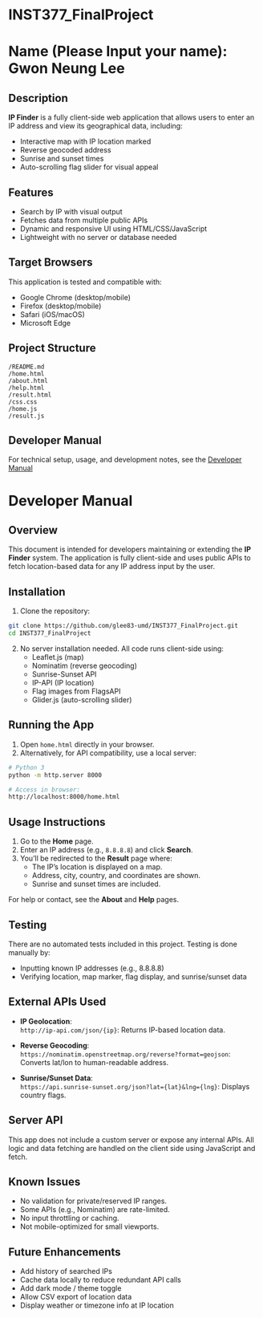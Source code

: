 # INST377_FinalProject

# Name (Please Input your name): Gwon Neung Lee

## Description

**IP Finder** is a fully client-side web application that allows users to enter an IP address and view its geographical data, including:
- Interactive map with IP location marked
- Reverse geocoded address
- Sunrise and sunset times
- Auto-scrolling flag slider for visual appeal


## Features

- Search by IP with visual output
- Fetches data from multiple public APIs
- Dynamic and responsive UI using HTML/CSS/JavaScript
- Lightweight with no server or database needed


## Target Browsers

This application is tested and compatible with:

- Google Chrome (desktop/mobile)
- Firefox (desktop/mobile)
- Safari (iOS/macOS)
- Microsoft Edge


## Project Structure

```
/README.md
/home.html
/about.html
/help.html
/result.html
/css.css
/home.js
/result.js
```


## Developer Manual

For technical setup, usage, and development notes, see the [Developer Manual](#developer-manual)


# Developer Manual

## Overview

This document is intended for developers maintaining or extending the **IP Finder** system. The application is fully client-side and uses public APIs to fetch location-based data for any IP address input by the user.


## Installation

1. Clone the repository:

```bash
git clone https://github.com/glee83-umd/INST377_FinalProject.git
cd INST377_FinalProject
```

2. No server installation needed. All code runs client-side using:
    - Leaflet.js (map)
    - Nominatim (reverse geocoding)
    - Sunrise-Sunset API
    - IP-API (IP location)
    - Flag images from FlagsAPI
    - Glider.js (auto-scrolling slider)


## Running the App

1. Open `home.html` directly in your browser.
2. Alternatively, for API compatibility, use a local server:

```bash
# Python 3
python -m http.server 8000

# Access in browser:
http://localhost:8000/home.html
```


## Usage Instructions

1. Go to the **Home** page.
2. Enter an IP address (e.g., `8.8.8.8`) and click **Search**.
3. You’ll be redirected to the **Result** page where:
    - The IP’s location is displayed on a map.
    - Address, city, country, and coordinates are shown.
    - Sunrise and sunset times are included.

For help or contact, see the **About** and **Help** pages.


## Testing

There are no automated tests included in this project. Testing is done manually by:
- Inputting known IP addresses (e.g., 8.8.8.8)
- Verifying location, map marker, flag display, and sunrise/sunset data

## External APIs Used

- **IP Geolocation**:  
    `http://ip-api.com/json/{ip}`: Returns IP-based location data.

- **Reverse Geocoding**:  
    `https://nominatim.openstreetmap.org/reverse?format=geojson`: Converts lat/lon to human-readable address.

- **Sunrise/Sunset Data**:  
    `https://api.sunrise-sunset.org/json?lat={lat}&lng={lng}`: Displays country flags.


## Server API

This app does not include a custom server or expose any internal APIs. All logic and data fetching are handled on the client side using JavaScript and fetch.


## Known Issues

- No validation for private/reserved IP ranges.
- Some APIs (e.g., Nominatim) are rate-limited.
- No input throttling or caching.
- Not mobile-optimized for small viewports.


## Future Enhancements

- Add history of searched IPs
- Cache data locally to reduce redundant API calls
- Add dark mode / theme toggle
- Allow CSV export of location data
- Display weather or timezone info at IP location